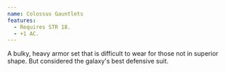```yaml
---
name: Colossus Gauntlets
features:
  - Requires STR 18.
  - +1 AC.
---
```

A bulky, heavy armor set that is difficult to wear for those not in superior shape. But considered 
the galaxy's best defensive suit.